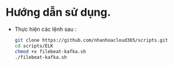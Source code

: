 # Hướng dẫn sử dụng.

- Thực hiện các lệnh sau :

    ```sh
    git clone https://github.com/nhanhoacloud365/scripts.git
    cd scripts/ELK
    chmod +x filebeat-kafka.sh
    ./filebeat-kafka.sh
    ```